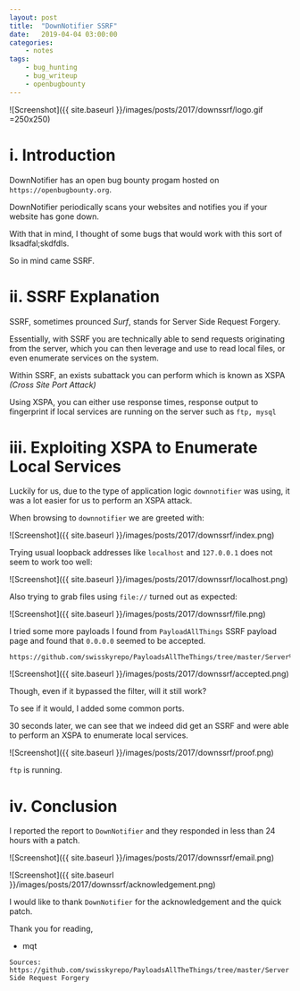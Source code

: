 ```yaml
---
layout: post
title:	"DownNotifier SSRF"
date:	2019-04-04 03:00:00
categories:
    - notes
tags:
    - bug_hunting
    - bug_writeup
    - openbugbounty
---
```

<head>
	<title> downnotifer.com SSRF Bug Writeup </title>
</head>
![Screenshot]({{ site.baseurl }}/images/posts/2017/downssrf/logo.gif =250x250)


# i. Introduction
DownNotifier has an open bug bounty progam hosted on `https://openbugbounty.org`.

DownNotifier periodically scans your websites and notifies you if your website has gone down.

With that in mind, I thought of some bugs that would work with this sort of lksadfal;skdfdls.

So in mind came SSRF.

# ii. SSRF Explanation

SSRF, sometimes prounced *Surf*, stands for Server Side Request Forgery. 

Essentially, with SSRF you are technically able to send requests originating from the server, which you can then leverage and use to read local files, or even enumerate services on the system.

Within SSRF, an exists subattack you can perform which is known as XSPA *(Cross Site Port Attack)*

Using XSPA, you can either use response times, response output to fingerprint if local services are running on the server such as `ftp, mysql`


# iii. Exploiting XSPA to Enumerate Local Services

Luckily for us, due to the type of application logic `downnotifier` was using, it was a lot easier for us to perform an XSPA attack.

When browsing to `downnotifier` we are greeted with:

![Screenshot]({{ site.baseurl }}/images/posts/2017/downssrf/index.png)

Trying usual loopback addresses like `localhost` and `127.0.0.1` does not seem to work too well:

![Screenshot]({{ site.baseurl }}/images/posts/2017/downssrf/localhost.png)

Also trying to grab files using `file://` turned out as expected:

![Screenshot]({{ site.baseurl }}/images/posts/2017/downssrf/file.png)

I tried some more payloads I found from `PayloadAllThings` SSRF payload page and found that `0.0.0.0` seemed to be accepted.
~~~
https://github.com/swisskyrepo/PayloadsAllTheThings/tree/master/Server%20Side%20Request%20Forgery
~~~

![Screenshot]({{ site.baseurl }}/images/posts/2017/downssrf/accepted.png)

Though, even if it bypassed the filter, will it still work?

To see if it would, I added some common ports.

30 seconds later, we can see that we indeed did get an SSRF and were able to perform an XSPA to enumerate local services. 

![Screenshot]({{ site.baseurl }}/images/posts/2017/downssrf/proof.png)

`ftp` is running.


# iv. Conclusion

I reported the report to `DownNotifier` and they responded in less than 24 hours with a patch.

![Screenshot]({{ site.baseurl }}/images/posts/2017/downssrf/email.png)

![Screenshot]({{ site.baseurl }}/images/posts/2017/downssrf/acknowledgement.png)

I would like to thank `DownNotifier` for the acknowledgement and the quick patch.

Thank you for reading,
- mqt

~~~
Sources:
https://github.com/swisskyrepo/PayloadsAllTheThings/tree/master/Server Side Request Forgery
~~~
